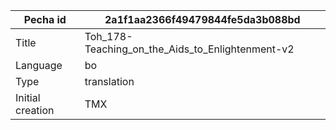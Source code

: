 |Pecha id | 2a1f1aa2366f49479844fe5da3b088bd
| --- | --- 
|Title | Toh_178-Teaching_on_the_Aids_to_Enlightenment-v2 
|Language | bo
|Type | translation
|Initial creation | TMX